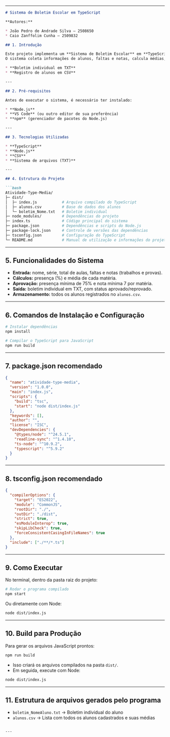 

---

````markdown
# Sistema de Boletim Escolar em TypeScript

**Autores:**

* João Pedro de Andrade Silva – 2508650
* Caio Zanffolim Cunha – 2509832

## 1. Introdução

Este projeto implementa um **Sistema de Boletim Escolar** em **TypeScript** com **Node.js**.
O sistema coleta informações de alunos, faltas e notas, calcula médias, verifica aprovação e gera:

* **Boletim individual em TXT**
* **Registro de alunos em CSV**

---

## 2. Pré-requisitos

Antes de executar o sistema, é necessário ter instalado:

* **Node.js**
* **VS Code** (ou outro editor de sua preferência)
* **npm** (gerenciador de pacotes do Node.js)

---

## 3. Tecnologias Utilizadas

* **TypeScript**
* **Node.js**
* **CSV**
* **Sistema de arquivos (TXT)**

---

## 4. Estrutura do Projeto

```bash
Atividade-Type-Media/
├─ dist/
│  ├─ index.js           # Arquivo compilado do TypeScript
│  ├─ alunos.csv         # Base de dados dos alunos
│  └─ boletim_Nome.txt   # Boletim individual
├─ node_modules/         # Dependências do projeto
├─ index.ts              # Código principal do sistema
├─ package.json          # Dependências e scripts do Node.js
├─ package-lock.json     # Controle de versões das dependências
├─ tsconfig.json         # Configuração do TypeScript
└─ README.md             # Manual de utilização e informações do projeto
````

---

## 5. Funcionalidades do Sistema

* **Entrada:** nome, série, total de aulas, faltas e notas (trabalhos e provas).
* **Cálculos:** presença (%) e média de cada matéria.
* **Aprovação:** presença mínima de 75% e nota mínima 7 por matéria.
* **Saída:** boletim individual em TXT, com status aprovado/reprovado.
* **Armazenamento:** todos os alunos registrados no `alunos.csv`.

---

## 6. Comandos de Instalação e Configuração

```bash
# Instalar dependências
npm install

# Compilar o TypeScript para JavaScript
npm run build
```

---

## 7. package.json recomendado

```json
{
  "name": "atividade-type-media",
  "version": "1.0.0",
  "main": "index.js",
  "scripts": {
    "build": "tsc",
    "start": "node dist/index.js"
  },
  "keywords": [],
  "author": "",
  "license": "ISC",
  "devDependencies": {
    "@types/node": "^24.5.1",
    "readline-sync": "^1.4.10",
    "ts-node": "^10.9.2",
    "typescript": "^5.9.2"
  }
}
```

---

## 8. tsconfig.json recomendado

```json
{
  "compilerOptions": {
    "target": "ES2022",
    "module": "CommonJS",
    "rootDir": "./",
    "outDir": "./dist",
    "strict": true,
    "esModuleInterop": true,
    "skipLibCheck": true,
    "forceConsistentCasingInFileNames": true
  },
  "include": ["./**/*.ts"]
}
```

---

## 9. Como Executar

No terminal, dentro da pasta raiz do projeto:

```bash
# Rodar o programa compilado
npm start
```

Ou diretamente com Node:

```bash
node dist/index.js
```

---

## 10. Build para Produção

Para gerar os arquivos JavaScript prontos:

```bash
npm run build
```

* Isso criará os arquivos compilados na pasta `dist/`.
* Em seguida, execute com Node:

```bash
node dist/index.js
```

---

## 11. Estrutura de arquivos gerados pelo programa

* `boletim_NomeAluno.txt` → Boletim individual do aluno
* `alunos.csv` → Lista com todos os alunos cadastrados e suas médias

```

---

